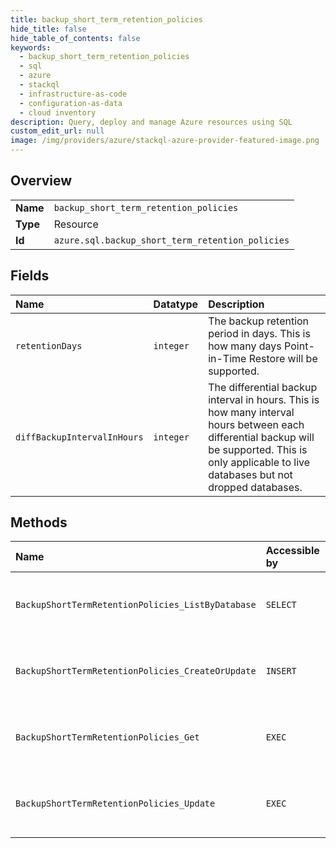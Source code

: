 ```yaml
---
title: backup_short_term_retention_policies
hide_title: false
hide_table_of_contents: false
keywords:
  - backup_short_term_retention_policies
  - sql
  - azure    
  - stackql
  - infrastructure-as-code
  - configuration-as-data
  - cloud inventory
description: Query, deploy and manage Azure resources using SQL
custom_edit_url: null
image: /img/providers/azure/stackql-azure-provider-featured-image.png
---
```

  
    

## Overview
<table><tbody>
<tr><td><b>Name</b></td><td><code>backup_short_term_retention_policies</code></td></tr>
<tr><td><b>Type</b></td><td>Resource</td></tr>
<tr><td><b>Id</b></td><td><code>azure.sql.backup_short_term_retention_policies</code></td></tr>
</tbody></table>

## Fields
| Name | Datatype | Description |
|:-----|:---------|:------------|
| `retentionDays` | `integer` | The backup retention period in days. This is how many days Point-in-Time Restore will be supported. |
| `diffBackupIntervalInHours` | `integer` | The differential backup interval in hours. This is how many interval hours between each differential backup will be supported. This is only applicable to live databases but not dropped databases. |
## Methods
| Name | Accessible by | Required Params | Description |
|:-----|:--------------|:----------------|:------------|
| `BackupShortTermRetentionPolicies_ListByDatabase` | `SELECT` | `databaseName, resourceGroupName, serverName, subscriptionId` | Gets a database's short term retention policy. |
| `BackupShortTermRetentionPolicies_CreateOrUpdate` | `INSERT` | `databaseName, policyName, resourceGroupName, serverName, subscriptionId` | Updates a database's short term retention policy. |
| `BackupShortTermRetentionPolicies_Get` | `EXEC` | `databaseName, policyName, resourceGroupName, serverName, subscriptionId` | Gets a database's short term retention policy. |
| `BackupShortTermRetentionPolicies_Update` | `EXEC` | `databaseName, policyName, resourceGroupName, serverName, subscriptionId` | Updates a database's short term retention policy. |
